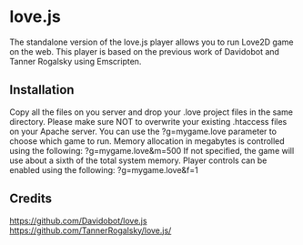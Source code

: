 # love.js
The standalone version of the love.js player allows you to run Love2D game on the web.
This player is based on the previous work of Davidobot and Tanner Rogalsky using Emscripten.

## Installation
Copy all the files on you server and drop your .love project files in the same directory.
Please make sure NOT to overwrite your existing .htaccess files on your Apache server.
You can use the ?g=mygame.love parameter to choose which game to run.
Memory allocation in megabytes is controlled using the following: ?g=mygame.love&m=500
If not specified, the game will use about a sixth of the total system memory.
Player controls can be enabled using the following: ?g=mygame.love&f=1

## Credits
https://github.com/Davidobot/love.js
https://github.com/TannerRogalsky/love.js/